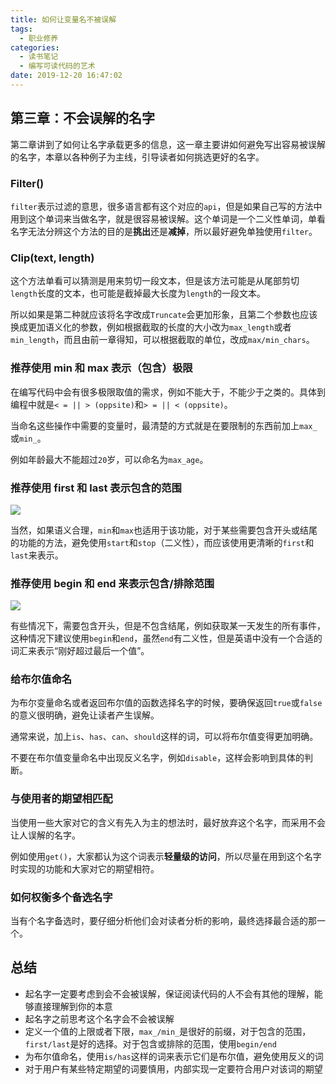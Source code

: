 ```yaml
---
title: 如何让变量名不被误解
tags:
  - 职业修养
categories:
  - 读书笔记
  - 编写可读代码的艺术
date: 2019-12-20 16:47:02
---
```



## 第三章：不会误解的名字

第二章讲到了如何让名字承载更多的信息，这一章主要讲如何避免写出容易被误解的名字，本章以各种例子为主线，引导读者如何挑选更好的名字。

### Filter()

`filter`表示过滤的意思，很多语言都有这个对应的`api`，但是如果自己写的方法中用到这个单词来当做名字，就是很容易被误解。这个单词是一个二义性单词，单看名字无法分辨这个方法的目的是**挑出**还是**减掉**，所以最好避免单独使用`filter`。

### Clip(text, length)

这个方法单看可以猜测是用来剪切一段文本，但是该方法可能是从尾部剪切`length`长度的文本，也可能是截掉最大长度为`length`的一段文本。

所以如果是第二种就应该将名字改成`Truncate`会更加形象，且第二个参数也应该换成更加语义化的参数，例如根据截取的长度的大小改为`max_length`或者`min_length`，而且由前一章得知，可以根据截取的单位，改成`max/min_chars`。

### 推荐使用 min 和 max 表示（包含）极限

在编写代码中会有很多极限取值的需求，例如不能大于，不能少于之类的。具体到编程中就是`< = || > (oppsite)`和`> = || < (oppsite)`。

当命名这些操作中需要的变量时，最清楚的方式就是在要限制的东西前加上`max_`或`min_`。

例如年龄最大不能超过`20`岁，可以命名为`max_age`。

### 推荐使用 first 和 last 表示包含的范围

![](Jietu20191220-192353.jpg)

当然，如果语义合理，`min`和`max`也适用于该功能，对于某些需要包含开头或结尾的功能的方法，避免使用`start`和`stop`（二义性），而应该使用更清晰的`first`和`last`来表示。

### 推荐使用 begin 和 end 来表示包含/排除范围

![](Jietu20191220-192409.jpg)

有些情况下，需要包含开头，但是不包含结尾，例如获取某一天发生的所有事件，这种情况下建议使用`begin`和`end`，虽然`end`有二义性，但是英语中没有一个合适的词汇来表示“刚好超过最后一个值”。

### 给布尔值命名

为布尔变量命名或者返回布尔值的函数选择名字的时候，要确保返回`true`或`false`的意义很明确，避免让读者产生误解。

通常来说，加上`is`、`has`、`can`、`should`这样的词，可以将布尔值变得更加明确。

不要在布尔值变量命名中出现反义名字，例如`disable`，这样会影响到具体的判断。

### 与使用者的期望相匹配

当使用一些大家对它的含义有先入为主的想法时，最好放弃这个名字，而采用不会让人误解的名字。

例如使用`get()`，大家都认为这个词表示**轻量级的访问**，所以尽量在用到这个名字时实现的功能和大家对它的期望相符。

### 如何权衡多个备选名字

当有个名字备选时，要仔细分析他们会对读者分析的影响，最终选择最合适的那一个。

## 总结

- 起名字一定要考虑到会不会被误解，保证阅读代码的人不会有其他的理解，能够直接理解到你的本意
- 起名字之前思考这个名字会不会被误解
- 定义一个值的上限或者下限，`max_/min_`是很好的前缀，对于包含的范围，`first/last`是好的选择。对于包含或排除的范围，使用`begin/end`
- 为布尔值命名，使用`is/has`这样的词来表示它们是布尔值，避免使用反义的词
- 对于用户有某些特定期望的词要慎用，内部实现一定要符合用户对该词的期望
